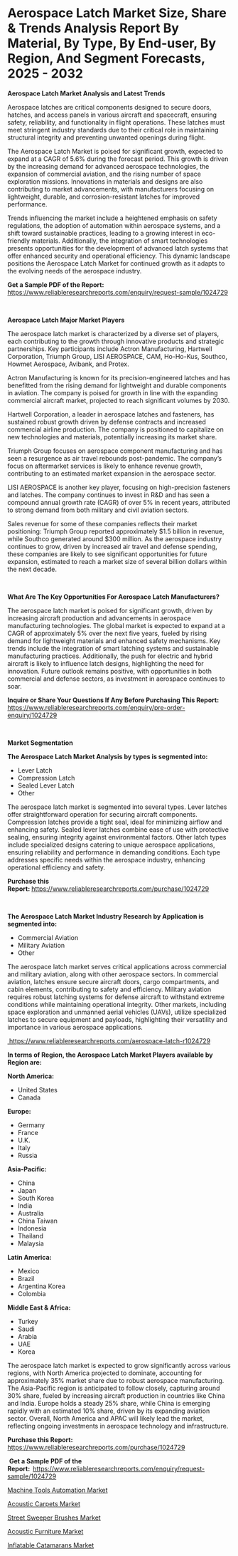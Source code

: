 <p><h1>Aerospace Latch Market Size, Share & Trends Analysis Report By Material, By Type, By End-user, By Region, And Segment Forecasts, 2025 - 2032</h1></p><p><strong>Aerospace Latch Market Analysis and Latest Trends</strong></p>
<p><p>Aerospace latches are critical components designed to secure doors, hatches, and access panels in various aircraft and spacecraft, ensuring safety, reliability, and functionality in flight operations. These latches must meet stringent industry standards due to their critical role in maintaining structural integrity and preventing unwanted openings during flight.</p><p>The Aerospace Latch Market is poised for significant growth, expected to expand at a CAGR of 5.6% during the forecast period. This growth is driven by the increasing demand for advanced aerospace technologies, the expansion of commercial aviation, and the rising number of space exploration missions. Innovations in materials and designs are also contributing to market advancements, with manufacturers focusing on lightweight, durable, and corrosion-resistant latches for improved performance.</p><p>Trends influencing the market include a heightened emphasis on safety regulations, the adoption of automation within aerospace systems, and a shift toward sustainable practices, leading to a growing interest in eco-friendly materials. Additionally, the integration of smart technologies presents opportunities for the development of advanced latch systems that offer enhanced security and operational efficiency. This dynamic landscape positions the Aerospace Latch Market for continued growth as it adapts to the evolving needs of the aerospace industry.</p></p>
<p><strong>Get a Sample PDF of the Report:&nbsp;</strong> <a href="https://www.reliableresearchreports.com/enquiry/request-sample/1024729?utm_campaign=13&utm_medium=2&utm_source=Github&utm_content=ia&utm_term=06032025&utm_id=aerospace-latch">https://www.reliableresearchreports.com/enquiry/request-sample/1024729</a></p>
<p>&nbsp;</p>
<p><strong>Aerospace Latch Major Market Players</strong></p>
<p><p>The aerospace latch market is characterized by a diverse set of players, each contributing to the growth through innovative products and strategic partnerships. Key participants include Actron Manufacturing, Hartwell Corporation, Triumph Group, LISI AEROSPACE, CAM, Ho-Ho-Kus, Southco, Howmet Aerospace, Avibank, and Protex.</p><p>Actron Manufacturing is known for its precision-engineered latches and has benefitted from the rising demand for lightweight and durable components in aviation. The company is poised for growth in line with the expanding commercial aircraft market, projected to reach significant volumes by 2030. </p><p>Hartwell Corporation, a leader in aerospace latches and fasteners, has sustained robust growth driven by defense contracts and increased commercial airline production. The company is positioned to capitalize on new technologies and materials, potentially increasing its market share.</p><p>Triumph Group focuses on aerospace component manufacturing and has seen a resurgence as air travel rebounds post-pandemic. The company’s focus on aftermarket services is likely to enhance revenue growth, contributing to an estimated market expansion in the aerospace sector.</p><p>LISI AEROSPACE is another key player, focusing on high-precision fasteners and latches. The company continues to invest in R&D and has seen a compound annual growth rate (CAGR) of over 5% in recent years, attributed to strong demand from both military and civil aviation sectors.</p><p>Sales revenue for some of these companies reflects their market positioning: Triumph Group reported approximately $1.5 billion in revenue, while Southco generated around $300 million. As the aerospace industry continues to grow, driven by increased air travel and defense spending, these companies are likely to see significant opportunities for future expansion, estimated to reach a market size of several billion dollars within the next decade.</p></p>
<p>&nbsp;</p>
<p><strong>What Are The Key Opportunities For Aerospace Latch Manufacturers?</strong></p>
<p><p>The aerospace latch market is poised for significant growth, driven by increasing aircraft production and advancements in aerospace manufacturing technologies. The global market is expected to expand at a CAGR of approximately 5% over the next five years, fueled by rising demand for lightweight materials and enhanced safety mechanisms. Key trends include the integration of smart latching systems and sustainable manufacturing practices. Additionally, the push for electric and hybrid aircraft is likely to influence latch designs, highlighting the need for innovation. Future outlook remains positive, with opportunities in both commercial and defense sectors, as investment in aerospace continues to soar.</p></p>
<p><strong>Inquire or Share Your Questions If Any Before Purchasing This Report:</strong> <a href="https://www.reliableresearchreports.com/enquiry/pre-order-enquiry/1024729?utm_campaign=13&utm_medium=2&utm_source=Github&utm_content=ia&utm_term=06032025&utm_id=aerospace-latch">https://www.reliableresearchreports.com/enquiry/pre-order-enquiry/1024729</a></p>
<p>&nbsp;</p>
<p><strong>Market Segmentation</strong></p>
<p><strong>The Aerospace Latch Market Analysis by types is segmented into:</strong></p>
<p><ul><li>Lever Latch</li><li>Compression Latch</li><li>Sealed Lever Latch</li><li>Other</li></ul></p>
<p><p>The aerospace latch market is segmented into several types. Lever latches offer straightforward operation for securing aircraft components. Compression latches provide a tight seal, ideal for minimizing airflow and enhancing safety. Sealed lever latches combine ease of use with protective sealing, ensuring integrity against environmental factors. Other latch types include specialized designs catering to unique aerospace applications, ensuring reliability and performance in demanding conditions. Each type addresses specific needs within the aerospace industry, enhancing operational efficiency and safety.</p></p>
<p><strong>Purchase this Report:&nbsp;</strong><a href="https://www.reliableresearchreports.com/purchase/1024729?utm_campaign=13&utm_medium=2&utm_source=Github&utm_content=ia&utm_term=06032025&utm_id=aerospace-latch">https://www.reliableresearchreports.com/purchase/1024729</a></p>
<p>&nbsp;</p>
<p><strong>The Aerospace Latch Market Industry Research by Application is segmented into:</strong></p>
<p><ul><li>Commercial Aviation</li><li>Military Aviation</li><li>Other</li></ul></p>
<p><p>The aerospace latch market serves critical applications across commercial and military aviation, along with other aerospace sectors. In commercial aviation, latches ensure secure aircraft doors, cargo compartments, and cabin elements, contributing to safety and efficiency. Military aviation requires robust latching systems for defense aircraft to withstand extreme conditions while maintaining operational integrity. Other markets, including space exploration and unmanned aerial vehicles (UAVs), utilize specialized latches to secure equipment and payloads, highlighting their versatility and importance in various aerospace applications.</p></p>
<p><a href="https://www.reliableresearchreports.com/aerospace-latch-r1024729?utm_campaign=13&utm_medium=2&utm_source=Github&utm_content=ia&utm_term=06032025&utm_id=aerospace-latch">&nbsp;https://www.reliableresearchreports.com/aerospace-latch-r1024729</a></p>
<p><strong>In terms of Region, the Aerospace Latch Market Players available by Region are:</strong></p>
<p>
    <p> <strong> North America: </strong>
        <ul>
            <li>United States</li>
            <li>Canada</li>
        </ul>
        </p> 
    <p> <strong> Europe: </strong>
        <ul>
            <li>Germany</li>
            <li>France</li>
            <li>U.K.</li>
            <li>Italy</li>
            <li>Russia</li>
        </ul>
        </p> 
    <p> <strong> Asia-Pacific: </strong>
        <ul>
            <li>China</li>
            <li>Japan</li>
            <li>South Korea</li>
            <li>India</li>
            <li>Australia</li>
            <li>China Taiwan</li>
            <li>Indonesia</li>
            <li>Thailand</li>
            <li>Malaysia</li>
        </ul>
        </p> 
    <p> <strong> Latin America: </strong>
        <ul>
            <li>Mexico</li>
            <li>Brazil</li>
            <li>Argentina Korea</li>
            <li>Colombia</li>
        </ul>
        </p> 
    <p> <strong> Middle East & Africa: </strong>
        <ul>
            <li>Turkey</li>
            <li>Saudi</li>
            <li>Arabia</li>
            <li>UAE</li>
            <li>Korea</li>
        </ul>
    </p>
    </p>
<p><p>The aerospace latch market is expected to grow significantly across various regions, with North America projected to dominate, accounting for approximately 35% market share due to robust aerospace manufacturing. The Asia-Pacific region is anticipated to follow closely, capturing around 30% share, fueled by increasing aircraft production in countries like China and India. Europe holds a steady 25% share, while China is emerging rapidly with an estimated 10% share, driven by its expanding aviation sector. Overall, North America and APAC will likely lead the market, reflecting ongoing investments in aerospace technology and infrastructure.</p></p>
<p><strong>Purchase this Report: </strong><a href="https://www.reliableresearchreports.com/purchase/1024729?utm_campaign=13&utm_medium=2&utm_source=Github&utm_content=ia&utm_term=06032025&utm_id=aerospace-latch">https://www.reliableresearchreports.com/purchase/1024729</a></p>
<p>&nbsp;<strong>Get a Sample PDF of the Report:&nbsp;&nbsp;</strong><a href="https://www.reliableresearchreports.com/enquiry/request-sample/1024729?utm_campaign=13&utm_medium=2&utm_source=Github&utm_content=ia&utm_term=06032025&utm_id=aerospace-latch">https://www.reliableresearchreports.com/enquiry/request-sample/1024729</a></p>
<p><strong></strong></p>
<p><p><a href="https://github.com/tafuaraasswn/Market-Research-Report-List-1/blob/main/machine-tools-automation-market.md?utm_campaign=13&utm_medium=2&utm_source=Github&utm_content=ia&utm_term=06032025&utm_id=aerospace-latch">Machine Tools Automation Market</a></p><p><a href="https://github.com/lestymbango/Market-Research-Report-List-1/blob/main/acoustic-carpets-market.md?utm_campaign=13&utm_medium=2&utm_source=Github&utm_content=ia&utm_term=06032025&utm_id=aerospace-latch">Acoustic Carpets Market</a></p><p><a href="https://github.com/anesimazikpd/Market-Research-Report-List-1/blob/main/street-sweeper-brushes-market.md?utm_campaign=13&utm_medium=2&utm_source=Github&utm_content=ia&utm_term=06032025&utm_id=aerospace-latch">Street Sweeper Brushes Market</a></p><p><a href="https://github.com/peggiputra7o/Market-Research-Report-List-1/blob/main/acoustic-furniture-market.md?utm_campaign=13&utm_medium=2&utm_source=Github&utm_content=ia&utm_term=06032025&utm_id=aerospace-latch">Acoustic Furniture Market</a></p><p><a href="https://github.com/felishtimoti/Market-Research-Report-List-1/blob/main/inflatable-catamarans-market.md?utm_campaign=13&utm_medium=2&utm_source=Github&utm_content=ia&utm_term=06032025&utm_id=aerospace-latch">Inflatable Catamarans Market</a></p></p>